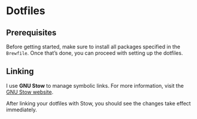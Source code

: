 # Dotfiles

## Prerequisites
Before getting started, make sure to install all packages specified in the `Brewfile`. Once that’s done, you can proceed with setting up the dotfiles.

## Linking
I use **GNU Stow** to manage symbolic links. For more information, visit the [GNU Stow website](https://www.gnu.org/software/stow/).

After linking your dotfiles with Stow, you should see the changes take effect immediately.
